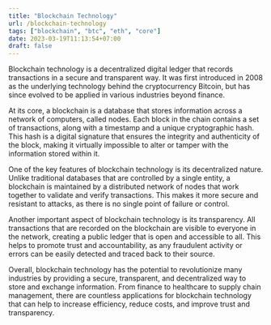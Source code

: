 ```yaml
---
title: "Blockchain Technology"
url: /blockchain-technology
tags: ["blockchain", "btc", "eth", "core"]
date: 2023-03-19T11:13:54+07:00
draft: false
---
```


Blockchain technology is a decentralized digital ledger that records transactions in a secure and transparent way. It was first introduced in 2008 as the underlying technology behind the cryptocurrency Bitcoin, but has since evolved to be applied in various industries beyond finance.

At its core, a blockchain is a database that stores information across a network of computers, called nodes. Each block in the chain contains a set of transactions, along with a timestamp and a unique cryptographic hash. This hash is a digital signature that ensures the integrity and authenticity of the block, making it virtually impossible to alter or tamper with the information stored within it.

One of the key features of blockchain technology is its decentralized nature. Unlike traditional databases that are controlled by a single entity, a blockchain is maintained by a distributed network of nodes that work together to validate and verify transactions. This makes it more secure and resistant to attacks, as there is no single point of failure or control.

Another important aspect of blockchain technology is its transparency. All transactions that are recorded on the blockchain are visible to everyone in the network, creating a public ledger that is open and accessible to all. This helps to promote trust and accountability, as any fraudulent activity or errors can be easily detected and traced back to their source.

Overall, blockchain technology has the potential to revolutionize many industries by providing a secure, transparent, and decentralized way to store and exchange information. From finance to healthcare to supply chain management, there are countless applications for blockchain technology that can help to increase efficiency, reduce costs, and improve trust and transparency.
